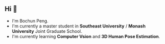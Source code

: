## Hi 👋 
- I'm Bochun Peng.
- I'm currently a master student in **Southeast University** / **Monash University** Joint Graduate School.
- I'm currently learning **Computer Vsion** and **3D Human Pose Estimation**.

<!--
**PENGBochun/PENGBochun** is a ✨ _special_ ✨ repository because its `README.md` (this file) appears on your GitHub profile.

Here are some ideas to get you started:

- 🔭 I’m currently working on ...
- 🌱 I’m currently learning ...
- 👯 I’m looking to collaborate on ...
- 🤔 I’m looking for help with ...
- 💬 Ask me about ...
- 📫 How to reach me: ...
- 😄 Pronouns: ...
- ⚡ Fun fact: ...
-->
